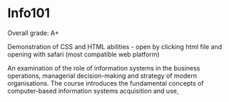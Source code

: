 # Info101
Overall grade: A+

Demonstration of CSS and HTML abilities - open by clicking html file and opening with safari (most compatible web platform)

An examination of the role of information systems in the business operations, managerial decision-making and strategy of modern organisations. The course introduces the fundamental concepts of computer-based information systems acquisition and use¸
